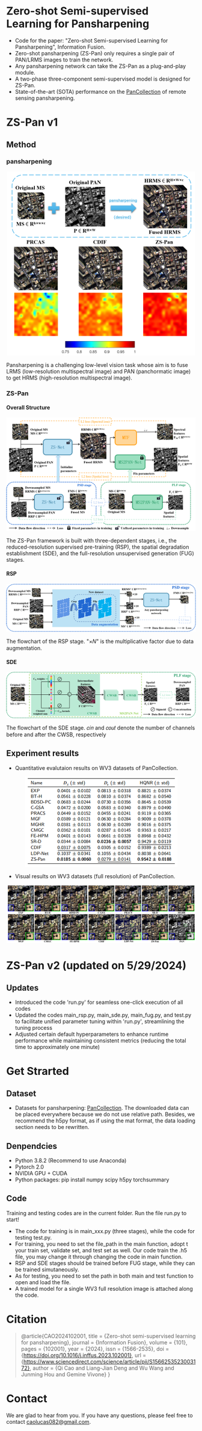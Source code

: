 # Zero-shot Semi-supervised Learning for Pansharpening
- Code for the paper: "Zero-shot Semi-supervised Learning for Pansharpening", Information Fusion.
- Zero-shot pansharpening (ZS-Pan) only requires a single pair of PAN/LRMS images to train the network.
- Any pansharpening network can take the ZS-Pan as a plug-and-play module.
- A two-phase three-component semi-supervised model is designed for ZS-Pan.
- State-of-the-art (SOTA) performance on the [PanCollection](https://github.com/liangjiandeng/PanCollection) of remote sensing pansharpening.

# ZS-Pan v1
## Method
### pansharpening
<div align=center><img width="500" src="images/figure1.png"/></div>

Pansharpening is a challenging low-level vision task whose aim is to fuse LRMS (low-resolution multispectral image) and PAN (panchormatic image) to get HRMS (high-resolution multispectral image).
### ZS-Pan
#### Overall Structure
<div align=center><img src="images/figure3.png"/></div>

The ZS-Pan framework is built with three-dependent stages, i.e., the reduced-resolution supervised pre-training (RSP), the spatial degradation establishment (SDE), and the full-resolution unsupervised generation (FUG) stages.
#### RSP
<div align=center><img src="images/figure4-2.png"/></div>

The flowchart of the RSP stage. "×𝑁" is the multiplicative factor due to data augmentation.
#### SDE
<div align=center><img src="images/figure4-1.png"/></div>

The flowchart of the SDE stage. 𝑐𝑖𝑛 and 𝑐𝑜𝑢𝑡 denote the number of channels before and after the CWSB, respectively
## Experiment results
- Quantitative evalutaion results on WV3 datasets of PanCollection.
<div align=center><img src="images/WV3.PNG"/></div>

- Visual results on WV3 datasets (full resolution) of PanCollection.
<div align=center><img src="images/WV3-9.png"/></div>

# ZS-Pan v2 (updated on 5/29/2024)
## Updates
- Introduced the code 'run.py' for seamless one-click execution of all codes
- Updated the codes main_rsp.py, main_sde.py, main_fug.py, and test.py to facilitate unified parameter tuning within 'run.py', streamlining the tuning process
- Adjusted certain default hyperparameters to enhance runtime performance while maintaining consistent metrics (reducing the total time to approximately one minute)

# Get Strarted
## Dataset
- Datasets for pansharpening: [PanCollection](https://github.com/liangjiandeng/PanCollection). The downloaded data can be placed everywhere because we do not use relative path. Besides, we recommend the h5py format, as if using the mat format, the data loading section needs to be rewritten.
## Denpendcies
- Python  3.8.2 (Recommend to use Anaconda)
- Pytorch 2.0
- NVIDIA GPU + CUDA
- Python packages: pip install numpy scipy h5py torchsummary
## Code
Training and testing codes are in the current folder. Run the file run.py to start!
- The code for training is in main_xxx.py (three stages), while the code for testing test.py.
- For training, you need to set the file_path in the main function, adopt t your train set, validate set, and test set as well. Our code train the .h5 file, you may change it through changing the code in main function.
- RSP and SDE stages should be trained before FUG stage, while they can be trained simutaneously. 
- As for testing, you need to set the path in both main and test function to open and load the file.
- A trained model for a single WV3 full resolution image is attached along the code.
# Citation
> @article{CAO2024102001,
>  title = {Zero-shot semi-supervised learning for pansharpening},
>  journal = {Information Fusion},
>  volume = {101},
>  pages = {102001},
>  year = {2024},
>  issn = {1566-2535},
>  doi = {https://doi.org/10.1016/j.inffus.2023.102001},
>  url = {https://www.sciencedirect.com/science/article/pii/S1566253523003172},
>  author = {Qi Cao and Liang-Jian Deng and Wu Wang and Junming Hou and Gemine Vivone}
> }
# Contact
We are glad to hear from you. If you have any questions, please feel free to contact caolucas082@gmail.com.
